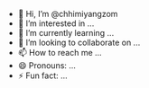 - 👋 Hi, I’m @chhimiyangzom
- 👀 I’m interested in ...
- 🌱 I’m currently learning ...
- 💞️ I’m looking to collaborate on ...
- 📫 How to reach me ...
- 😄 Pronouns: ...
- ⚡ Fun fact: ...

<!---
chhimiyangzom/chhimiyangzom is a ✨ special ✨ repository because its `README.md` (this file) appears on your GitHub profile.
You can click the Preview link to take a look at your changes.
--->
